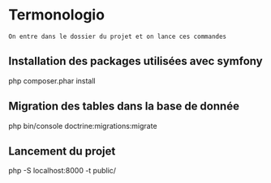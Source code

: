 # Termonologio
    On entre dans le dossier du projet et on lance ces commandes
## Installation des packages utilisées avec symfony 
php composer.phar install
## Migration des tables dans la base de donnée
php bin/console doctrine:migrations:migrate
## Lancement du projet 
php -S localhost:8000 -t public/
